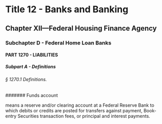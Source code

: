
# Title 12 - Banks and Banking
## Chapter XII—Federal Housing Finance Agency
### Subchapter D - Federal Home Loan Banks
#### PART 1270 - LIABILITIES
##### Subpart A - Definitions
###### § 1270.1 Definitions.
####### Funds account

means a reserve and/or clearing account at a Federal Reserve Bank to which debits or credits are posted for transfers against payment, Book-entry Securities transaction fees, or principal and interest payments.
